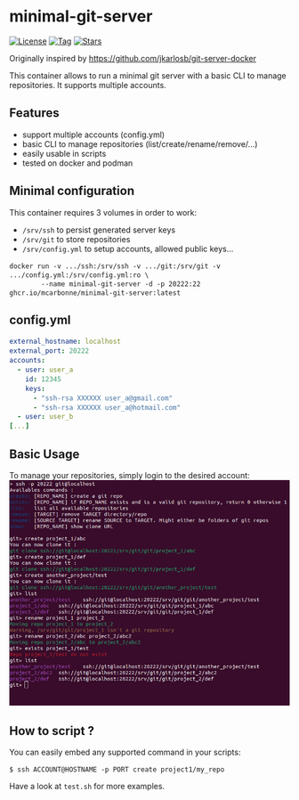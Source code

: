 # minimal-git-server
[![License](https://img.shields.io/badge/License-MIT-blue.svg)](https://opensource.org/licenses/MIT)
[![Tag](https://img.shields.io/github/v/tag/mcarbonne/minimal-git-server)](https://github.com/mcarbonne/minimal-git-server/tags)
[![Stars](https://img.shields.io/github/stars/mcarbonne/minimal-git-server.svg)](https://github.com/mcarbonne/minimal-git-server)

Originally inspired by https://github.com/jkarlosb/git-server-docker

This container allows to run a minimal git server with a basic CLI to manage repositories.
It supports multiple accounts.

## Features
- support multiple accounts (config.yml)
- basic CLI to manage repositories (list/create/rename/remove/...)
- easily usable in scripts
- tested on docker and podman

## Minimal configuration

This container requires 3 volumes in order to work:
- `/srv/ssh` to persist generated server keys
- `/srv/git` to store repositories
- `/srv/config.yml` to setup accounts, allowed public keys...

```
docker run -v .../ssh:/srv/ssh -v .../git:/srv/git -v .../config.yml:/srv/config.yml:ro \
        --name minimal-git-server -d -p 20222:22 ghcr.io/mcarbonne/minimal-git-server:latest
```


## config.yml

```yaml
external_hostname: localhost
external_port: 20222
accounts:
  - user: user_a
    id: 12345
    keys:
      - "ssh-rsa XXXXXX user_a@gmail.com"
      - "ssh-rsa XXXXXX user_a@hotmail.com"
  - user: user_b
[...]
```


## Basic Usage
To manage your repositories, simply login to the desired account:
![Basic Usage](doc/basic-usage.png)

## How to script ?
You can easily embed any supported command in your scripts:
```console
$ ssh ACCOUNT@HOSTNAME -p PORT create project1/my_repo
```
Have a look at `test.sh` for more examples.
